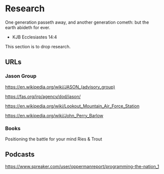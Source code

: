 Research
=============

One generation passeth away, and another generation cometh: but the earth abideth for ever.

- KJB Ecclesiastes 14:4

This section is to drop research.


URLs
-------

### Jason Group

https://en.wikipedia.org/wiki/JASON_(advisory_group)

https://fas.org/irp/agency/dod/jason/

https://en.wikipedia.org/wiki/Lookout_Mountain_Air_Force_Station

https://en.wikipedia.org/wiki/John_Perry_Barlow

### Books

Positioning the battle for your mind  Ries & Trout


Podcasts
-------------

https://www.spreaker.com/user/oppermanreport/programming-the-nation_1
